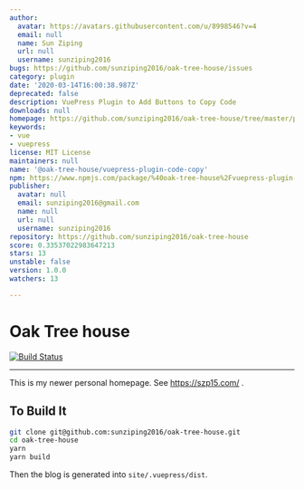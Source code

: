 ```yaml
---
author:
  avatar: https://avatars.githubusercontent.com/u/8998546?v=4
  email: null
  name: Sun Ziping
  url: null
  username: sunziping2016
bugs: https://github.com/sunziping2016/oak-tree-house/issues
category: plugin
date: '2020-03-14T16:00:38.987Z'
deprecated: false
description: VuePress Plugin to Add Buttons to Copy Code
downloads: null
homepage: https://github.com/sunziping2016/oak-tree-house/tree/master/packages/%40oak-tree-house/vuepress-plugin-code-copy#readme
keywords:
- vue
- vuepress
license: MIT License
maintainers: null
name: '@oak-tree-house/vuepress-plugin-code-copy'
npm: https://www.npmjs.com/package/%40oak-tree-house%2Fvuepress-plugin-code-copy
publisher:
  avatar: null
  email: sunziping2016@gmail.com
  name: null
  url: null
  username: sunziping2016
repository: https://github.com/sunziping2016/oak-tree-house
score: 0.33537022983647213
stars: 13
unstable: false
version: 1.0.0
watchers: 13

---
```


# Oak Tree house

[![Build Status](https://travis-ci.com/sunziping2016/oak-tree-house.svg?branch=master)](https://travis-ci.com/sunziping2016/oak-tree-house)

****
This is my newer personal homepage. See <https://szp15.com/> .

## To Build It

```bash
git clone git@github.com:sunziping2016/oak-tree-house.git
cd oak-tree-house
yarn
yarn build
```

Then the blog is generated into `site/.vuepress/dist`.
